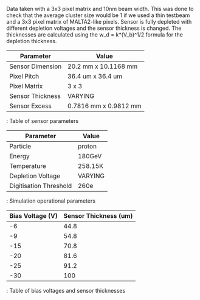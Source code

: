 Data taken with a 3x3 pixel matrix and 10nm beam width. This was done to check that the average cluster size would be 1 if we used a thin testbeam and a 3x3 pixel matrix of MALTA2-like pixels. Sensor is fully depleted with different depletion voltages and the sensor thickness is changed. The thicknesses are calculated using the w_d = k*(V_b)^1/2 formula for the depletion thickness.


| Parameter        | Value                     |
|------------------|---------------------------|
| Sensor Dimension | 20.2 mm x 10.1168 mm      |
| Pixel Pitch      | 36.4 um x 36.4 um         |
| Pixel Matrix     | 3 x 3                     |
| Sensor Thickness | VARYING                   |
| Sensor Excess    | 0.7816 mm x 0.9812 mm     |

: Table of sensor parameters


| Parameter              | Value   |
|------------------------|---------|
| Particle               | proton  |
| Energy                 | 180GeV  |
| Temperature            | 258.15K |
| Depletion Voltage      | VARYING |
| Digitisation Threshold | 260e    |

: Simulation operational parameters


| Bias Voltage (V) | Sensor Thickness (um)     |
|------------------|---------------------------|
|      -6          |        44.8               |
|      -9          |        54.8               |
|      -15         |        70.8               |
|      -20         |        81.6               |
|      -25         |        91.2               |
|      -30         |        100                |


: Table of bias voltages and sensor thicknesses


